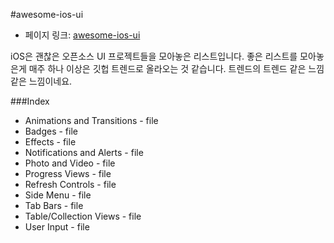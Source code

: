 #awesome-ios-ui

- 페이지 링크: [awesome-ios-ui](https://github.com/cjwirth/awesome-ios-ui)

iOS은 괜찮은 오픈소스 UI 프로젝트들을 모아놓은 리스트입니다. 좋은 리스트를 모아놓은게 매주 하나 이상은 깃헙 트렌드로 올라오는 것 같습니다. 트렌드의 트렌드 같은 느낌같은 느낌이네요.

###Index

- Animations and Transitions - file
- Badges - file
- Effects - file
- Notifications and Alerts - file
- Photo and Video - file
- Progress Views - file
- Refresh Controls - file
- Side Menu - file
- Tab Bars - file
- Table/Collection Views - file
- User Input - file

